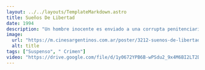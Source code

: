 ```yaml
---
layout: ../../layouts/TemplateMarkdown.astro
title: Sueños De Libertad
date: 1994
description: "Un hombre inocente es enviado a una corrupta penitenciaria de Maine en 1947 y sentenciado a dos cadenas perpetuas por un doble asesinato."
image:
  url: "https://m.cinesargentinos.com.ar/poster/3212-suenos-de-libertad.jpg?1261175601"
  alt: title
tags: ["Suspenso", " Crimen"]
video: "https://drive.google.com/file/d/1y0672YPB6B-wPSdu2_9x4M6BI2LT2DGt/preview"
---
```

